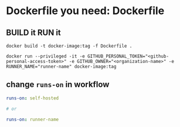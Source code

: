 # Dockerfile you need: Dockerfile

## BUILD it RUN it


```
docker build -t docker-image:tag -f Dockerfile .

docker run --privileged -it -e GITHUB_PERSONAL_TOKEN="<github-personal-access-token>" -e GITHUB_OWNER="<organization-name>" -e RUNNER_NAME="runner-name" docker-image:tag

```

## change `runs-on` in workflow

```yaml
runs-on: self-hosted 

# or

runs-on: runner-name 
```